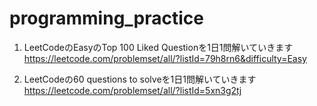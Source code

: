 # programming_practice

1. LeetCodeのEasyのTop 100 Liked Questionを1日1問解いていきます
https://leetcode.com/problemset/all/?listId=79h8rn6&difficulty=Easy

2. LeetCodeの60 questions to solveを1日1問解いていきます
https://leetcode.com/problemset/all/?listId=5xn3g2tj
